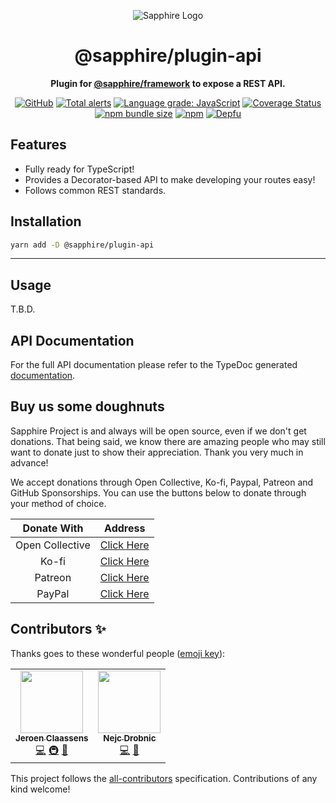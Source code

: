 <div align="center">

![Sapphire Logo](https://cdn.skyra.pw/gh-assets/sapphire.png)

# @sapphire/plugin-api

**Plugin for <a href="https://github.com/sapphire-project/framework">@sapphire/framework</a> to expose a REST API.**

[![GitHub](https://img.shields.io/github/license/sapphire-project/plugins)](https://github.com/sapphire-project/plugins/blob/main/LICENSE.md)
[![Total alerts](https://img.shields.io/lgtm/alerts/g/sapphire-project/plugins.svg?logo=lgtm&logoWidth=18)](https://lgtm.com/projects/g/sapphire-project/plugins/alerts/)
[![Language grade: JavaScript](https://img.shields.io/lgtm/grade/javascript/g/sapphire-project/plugins.svg?logo=lgtm&logoWidth=18)](https://lgtm.com/projects/g/sapphire-project/plugins/context:javascript)
[![Coverage Status](https://coveralls.io/repos/github/sapphire-project/plugins/badge.svg?branch=main)](https://coveralls.io/github/sapphire-project/plugins?branch=main)
[![npm bundle size](https://img.shields.io/bundlephobia/min/@sapphire/plugin-api?logo=webpack&style=flat-square)](https://bundlephobia.com/result?p=@sapphire/plugin-api)
[![npm](https://img.shields.io/npm/v/@sapphire/plugin-api?color=crimson&logo=npm&style=flat-square)](https://www.npmjs.com/package/@sapphire/plugin-api)
[![Depfu](https://badges.depfu.com/badges/11bbf7392987e6fd51fc6559e1d42dfc/count.svg)](https://depfu.com/github/sapphire-project/plugins?project_id=15201)

</div>

## Features

-   Fully ready for TypeScript!
-   Provides a Decorator-based API to make developing your routes easy!
-   Follows common REST standards.

## Installation

```sh
yarn add -D @sapphire/plugin-api
```

---

## Usage

T.B.D.

## API Documentation

For the full API documentation please refer to the TypeDoc generated [documentation](https://sapphire-project.github.io/utilities/modules/_sapphire_eslint_config.html).

## Buy us some doughnuts

Sapphire Project is and always will be open source, even if we don't get donations. That being said, we know there are amazing people who may still want to donate just to show their appreciation. Thank you very much in advance!

We accept donations through Open Collective, Ko-fi, Paypal, Patreon and GitHub Sponsorships. You can use the buttons below to donate through your method of choice.

|   Donate With   |                                             Address                                              |
| :-------------: | :----------------------------------------------------------------------------------------------: |
| Open Collective |                    [Click Here](https://opencollective.com/sapphire-project)                     |
|      Ko-fi      |                         [Click Here](https://ko-fi.com/sapphireproject)                          |
|     Patreon     |                      [Click Here](https://www.patreon.com/sapphire_project)                      |
|     PayPal      | [Click Here](https://www.paypal.com/cgi-bin/webscr?cmd=_s-xclick&hosted_button_id=SP738BQTQQYZY) |

## Contributors ✨

Thanks goes to these wonderful people ([emoji key](https://allcontributors.org/docs/en/emoji-key)):

<!-- ALL-CONTRIBUTORS-LIST:START - Do not remove or modify this section -->
<!-- prettier-ignore-start -->
<!-- markdownlint-disable -->
<table>
  <tr>
    <td align="center"><a href="https://favware.tech/"><img src="https://avatars3.githubusercontent.com/u/4019718?v=4?s=100" width="100px;" alt=""/><br /><sub><b>Jeroen Claassens</b></sub></a><br /><a href="https://github.com/sapphire-project/plugins/commits?author=Favna" title="Code">💻</a> <a href="#infra-Favna" title="Infrastructure (Hosting, Build-Tools, etc)">🚇</a> <a href="#projectManagement-Favna" title="Project Management">📆</a></td>
    <td align="center"><a href="https://quantumlytangled.com"><img src="https://avatars1.githubusercontent.com/u/7919610?v=4?s=100" width="100px;" alt=""/><br /><sub><b>Nejc Drobnic</b></sub></a><br /><a href="https://github.com/sapphire-project/plugins/commits?author=QuantumlyTangled" title="Code">💻</a> <a href="https://github.com/sapphire-project/plugins/commits?author=QuantumlyTangled" title="Documentation">📖</a></td>
  </tr>
</table>

<!-- markdownlint-enable -->
<!-- prettier-ignore-end -->

<!-- ALL-CONTRIBUTORS-LIST:END -->

This project follows the [all-contributors](https://github.com/all-contributors/all-contributors) specification. Contributions of any kind welcome!
